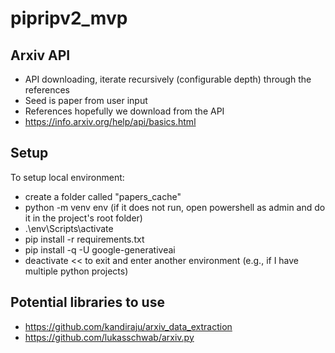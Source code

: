 # pipripv2_mvp

## Arxiv API
- API downloading, iterate recursively (configurable depth) through the references
- Seed is paper from user input 
- References hopefully we download from the API
- https://info.arxiv.org/help/api/basics.html


## Setup
To setup local environment:
- create a folder called "papers_cache"
- python -m venv env (if it does not run, open powershell as admin and do it in the project's root folder)
- .\env\Scripts\activate
- pip install -r requirements.txt
- pip install -q -U google-generativeai
- deactivate << to exit and enter another environment (e.g., if I have multiple python projects)

## Potential libraries to use
- https://github.com/kandiraju/arxiv_data_extraction
- https://github.com/lukasschwab/arxiv.py
 